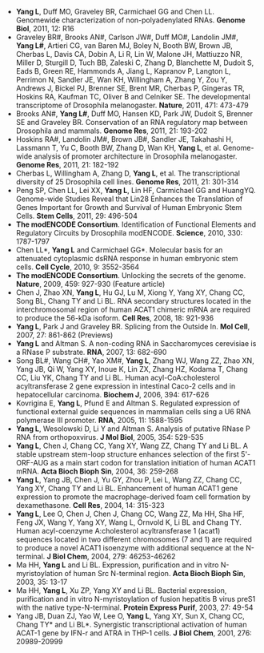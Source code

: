 * **Yang L**, Duff MO, Graveley BR, Carmichael GG and Chen LL. Genomewide characterization of non-polyadenylated RNAs. **Genome Biol**, 2011, 12: R16  <a href="https://genomebiology.biomedcentral.com/articles/10.1186/gb-2011-12-2-r16"><i class="uk-icon-external-link"></i></a> <a href="/rnomics/yanglab/static/publication_pdf/Before_Yang_Lab/2011_Genome_Biol-NonPolyA.pdf"><i class="uk-icon-file-pdf-o"></i></a>
* Graveley BR\#, Brooks AN\#, Carlson JW\#, Duff MO\#, Landolin JM\#, **Yang L\#**, Artieri CG, van Baren MJ, Boley N, Booth BW, Brown JB, Cherbas L, Davis CA, Dobin A, Li R, Lin W, Malone JH, Mattiuzzo NR, Miller D, Sturgill D, Tuch BB, Zaleski C, Zhang D, Blanchette M, Dudoit S, Eads B, Green RE, Hammonds A, Jiang L, Kapranov P, Langton L, Perrimon N, Sandler JE, Wan KH, Willingham A, Zhang Y, Zou Y, Andrews J, Bickel PJ, Brenner SE, Brent MR, Cherbas P, Gingeras TR, Hoskins RA, Kaufman TC, Oliver B and Celniker SE. The developmental transcriptome of Drosophila melanogaster. **Nature**, 2011, 471: 473-479  <a href="https://www.nature.com/articles/nature09715"><i class="uk-icon-external-link"></i></a> <a href="/rnomics/yanglab/static/publication_pdf/Before_Yang_Lab/2011_Nature-The_developmental_transcriptome_of_Drosophila_melanogaster.pdf"><i class="uk-icon-file-pdf-o"></i></a>
* Brooks AN\#, **Yang L\#**, Duff MO, Hansen KD, Park JW, Dudoit S, Brenner SE and Graveley BR. Conservation of an RNA regulatory map between Drosophila and mammals. **Genome Res**, 2011, 21: 193-202  <a href="https://genome.cshlp.org/content/21/2/193.full"><i class="uk-icon-external-link"></i></a> <a href="/rnomics/yanglab/static/publication_pdf/Before_Yang_Lab/2011_Genome_Res-Conservation_of_RNA_regulatory_map.pdf"><i class="uk-icon-file-pdf-o"></i></a>
* Hoskins RA\#, Landolin JM\#, Brown JB\#, Sandler JE, Takahashi H, Lassmann T, Yu C, Booth BW, Zhang D, Wan KH, **Yang L**, et al. Genome-wide analysis of promoter architecture in Drosophila melanogaster. **Genome Res**, 2011, 21: 182-192  <a href="https://genome.cshlp.org/content/21/2/182.full"><i class="uk-icon-external-link"></i></a> <a href="/rnomics/yanglab/static/publication_pdf/Before_Yang_Lab/2011_Genome_Res-promoter_architecture_Drosophila_melanogaster.pdf"><i class="uk-icon-file-pdf-o"></i></a>
* Cherbas L, Willingham A, Zhang D, **Yang L**, et al. The transcriptional diversity of 25 Drosophila cell lines. **Genome Res**, 2011, 21: 301-314  <a href="https://genome.cshlp.org/content/21/2/301.full"><i class="uk-icon-external-link"></i></a> <a href="/rnomics/yanglab/static/publication_pdf/Before_Yang_Lab/2011_Genome_Res-25_Drosophila_cell_lines.pdf"><i class="uk-icon-file-pdf-o"></i></a>
* Peng SP, Chen LL, Lei XX, **Yang L**, Lin HF, Carmichael GG and HuangYQ. Genome-wide Studies Reveal that Lin28 Enhances the Translation of Genes Important for Growth and Survival of Human Embryonic Stem Cells. **Stem Cells**, 2011, 29: 496-504  <a href="https://stemcellsjournals.onlinelibrary.wiley.com/doi/full/10.1002/stem.591"><i class="uk-icon-external-link"></i></a> <a href="/rnomics/yanglab/static/publication_pdf/Before_Yang_Lab/2011_Stem_Cells-Lin28.pdf"><i class="uk-icon-file-pdf-o"></i></a>
* **The modENCODE Consortium**. Identification of Functional Elements and Regulatory Circuits by Drosophila modENCODE. **Science**, 2010, 330: 1787-1797  <a href="http://science.sciencemag.org/content/330/6012/1787"><i class="uk-icon-external-link"></i></a> <a href="/rnomics/yanglab/static/publication_pdf/Before_Yang_Lab/2010_Science-Functional_Elements_Drosophila_modENCODE.pdf"><i class="uk-icon-file-pdf-o"></i></a>
* Chen LL\*, **Yang L** and Carmichael GG\*. Molecular basis for an attenuated cytoplasmic dsRNA response in human embryonic stem cells. **Cell Cycle**, 2010, 9: 3552-3564  <a href="https://www.tandfonline.com/doi/full/10.4161/cc.9.17.12792"><i class="uk-icon-external-link"></i></a> <a href="/rnomics/yanglab/static/publication_pdf/Before_Yang_Lab/2010_Cell_Cycle-cytoplasmic_dsRNA.pdf"><i class="uk-icon-file-pdf-o"></i></a>
* **The modENCODE Consortium**. Unlocking the secrets of the genome. **Nature**, 2009, 459: 927-930 (Feature article) <a href="https://www.nature.com/articles/459927a"><i class="uk-icon-external-link"></i></a> <a href="/rnomics/yanglab/static/publication_pdf/Before_Yang_Lab/2010_Nature-Unlocking_the_secrets_of_the_genome.pdf"><i class="uk-icon-file-pdf-o"></i></a>
* Chen J, Zhao XN, **Yang L**, Hu GJ, Lu M, Xiong Y, Yang XY, Chang CC, Song BL, Chang TY and Li BL. RNA secondary structures located in the interchromosomal region of human ACAT1 chimeric mRNA are required to produce the 56-kDa isoform. **Cell Res**, 2008, 18: 921-936  <a href="https://www.nature.com/articles/cr200866"><i class="uk-icon-external-link"></i></a> <a href="/rnomics/yanglab/static/publication_pdf/Before_Yang_Lab/2008_Cell_Res-RNA_secondary_structures_ACAT1.pdf"><i class="uk-icon-file-pdf-o"></i></a>
* **Yang L**, Park J and Graveley BR. Splicing from the Outside In. **Mol Cell**, 2007, 27: 861-862 (Previews) <a href="https://www.sciencedirect.com/science/article/pii/S1097276507005886"><i class="uk-icon-external-link"></i></a> <a href="/rnomics/yanglab/static/publication_pdf/Before_Yang_Lab/2007_Mol_Cell-Splicing_from_the_Outside_In.pdf"><i class="uk-icon-file-pdf-o"></i></a>
* **Yang L** and Altman S. A non-coding RNA in Saccharomyces cerevisiae is a RNase P substrate. **RNA**, 2007, 13: 682-690  <a href="https://rnajournal.cshlp.org/content/13/5/682.full"><i class="uk-icon-external-link"></i></a> <a href="/rnomics/yanglab/static/publication_pdf/Before_Yang_Lab/2007_RNA-noncoding_RNA_RNase_P_substrate.pdf"><i class="uk-icon-file-pdf-o"></i></a>
* Song BL\#, Wang CH\#, Yao XM\#, **Yang L**, Zhang WJ, Wang ZZ, Zhao XN, Yang JB, Qi W, Yang XY, Inoue K, Lin ZX, Zhang HZ, Kodama T, Chang CC, Liu YK, Chang TY and Li BL. Human acyl-CoA:cholesterol acyltransferase 2 gene expression in intestinal Caco-2 cells and in hepatocellular carcinoma. **Biochem J**, 2006, 394: 617-626  <a href="http://www.biochemj.org/content/394/3/617"><i class="uk-icon-external-link"></i></a> <a href="/rnomics/yanglab/static/publication_pdf/Before_Yang_Lab/2006_Biochem_J-acyl_CoA_cholesterol_acyltransferase_2.pdf"><i class="uk-icon-file-pdf-o"></i></a>
* Kovrigina E, **Yang L**, Pfund E and Altman S. Regulated expression of functional external guide sequences in mammalian cells sing a U6 RNA polymerase III promoter. **RNA**, 2005, 11: 1588-1595  <a href="https://rnajournal.cshlp.org/content/11/10/1588.full"><i class="uk-icon-external-link"></i></a> <a href="/rnomics/yanglab/static/publication_pdf/Before_Yang_Lab/2005_RNA-U6_RNA_polymerase_III_promoter.pdf"><i class="uk-icon-file-pdf-o"></i></a>
* **Yang L**, Wesolowski D, Li Y and Altman S. Analysis of putative RNase P RNA from orthopoxvirus. **J Mol Biol**, 2005, 354: 529-535  <a href="https://www.sciencedirect.com/science/article/pii/S0022283605010764"><i class="uk-icon-external-link"></i></a> <a href="/rnomics/yanglab/static/publication_pdf/Before_Yang_Lab/2005_J_Mol_Biol-RNase_P_RNA.pdf"><i class="uk-icon-file-pdf-o"></i></a>
* **Yang L**, Chen J, Chang CC, Yang XY, Wang ZZ, Chang TY and Li BL. A stable upstream stem-loop structure enhances selection of the first 5'-ORF-AUG as a main start codon for translation initiation of human ACAT1 mRNA. **Acta Bioch Bioph Sin**, 2004, 36: 259-268  <a href="https://www.ncbi.nlm.nih.gov/pubmed/15253151/"><i class="uk-icon-external-link"></i></a> <a href="/rnomics/yanglab/static/publication_pdf/Before_Yang_Lab/2004_Acta_Biochim_Biophys_Sin-stem_loop_structure_first_5'-ORF-AUG.pdf"><i class="uk-icon-file-pdf-o"></i></a>
* **Yang L**, Yang JB, Chen J, Yu GY, Zhou P, Lei L, Wang ZZ, Chang CC, Yang XY, Chang TY and Li BL. Enhancement of human ACAT1 gene expression to promote the macrophage-derived foam cell formation by dexamethasone. **Cell Res**, 2004, 14: 315-323  <a href="https://www.nature.com/articles/7290231"><i class="uk-icon-external-link"></i></a> <a href="/rnomics/yanglab/static/publication_pdf/Before_Yang_Lab/2004_Cell_Res-ACAT1_macrophage-derived_foam_cell.pdf"><i class="uk-icon-file-pdf-o"></i></a>
* **Yang L**, Lee O, Chen J, Chen J, Chang CC, Wang ZZ, Ma HH, Sha HF, Feng JX, Wang Y, Yang XY, Wang L, Ornvold K, Li BL and Chang TY. Human acyl-coenzyme A:cholesterol acyltransferase 1 (acat1) sequences located in two different chromosomes (7 and 1) are required to produce a novel ACAT1 isoenzyme with additional sequence at the N-terminal. **J Biol Chem**, 2004, 279: 46253-46262  <a href="http://www.jbc.org/content/279/44/46253.full"><i class="uk-icon-external-link"></i></a> <a href="/rnomics/yanglab/static/publication_pdf/Before_Yang_Lab/2004_J_Biol_Chem-ACAT1_Isoenzyme.pdf"><i class="uk-icon-file-pdf-o"></i></a>
* Ma HH, **Yang L** and Li BL. Expression, purification and in vitro N-myristoylation of human Src N-terminal region. **Acta Bioch Bioph Sin**, 2003, 35: 13-17  <a href="http://www.abbs.org.cn/fulltxt/eng/35010013.htm"><i class="uk-icon-external-link"></i></a> <a href="/rnomics/yanglab/static/publication_pdf/Before_Yang_Lab/2003_Acta_Bioch_Bioph_Sin-Src_N-terminal_region.pdf"><i class="uk-icon-file-pdf-o"></i></a>
* Ma HH, **Yang L**, Xu ZP, Yang XY and Li BL. Bacterial expression, purification and in vitro N-myristoylation of fusion hepatitis B virus preS1 with the native type-N-terminal. **Protein Express Purif**, 2003, 27: 49-54  <a href="https://www.sciencedirect.com/science/article/pii/S1046592802005417"><i class="uk-icon-external-link"></i></a> <a href="/rnomics/yanglab/static/publication_pdf/Before_Yang_Lab/2003_Protein_Express_Purif-fusion_hepatitis_B_virus_preS1.pdf"><i class="uk-icon-file-pdf-o"></i></a>
* Yang JB, Duan ZJ, Yao W, Lee O, **Yang L**, Yang XY, Sun X, Chang CC, Chang TY\* and Li BL\*. Synergistic transcriptional activation of human ACAT-1 gene by IFN-r and ATRA in THP-1 cells. **J Biol Chem**, 2001, 276: 20989-20999  <a href="http://www.jbc.org/content/early/2001/02/28/jbc.M011488200.full.pdf"><i class="uk-icon-external-link"></i></a> <a href="/rnomics/yanglab/static/publication_pdf/Before_Yang_Lab/2001_J_Biol_Chem-ACAT-1_IFN-ATRA.pdf"><i class="uk-icon-file-pdf-o"></i></a>
